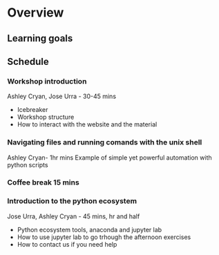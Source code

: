 # Overview
## Learning goals

## Schedule
### Workshop introduction
Ashley Cryan, Jose Urra - 30-45 mins
- Icebreaker
- Workshop structure 
- How to interact with the website and the material

### Navigating files and running comands with the unix shell
Ashley Cryan- 1hr mins
Example of simple yet powerful automation with python scripts

### Coffee break 15 mins

### Introduction to the python ecosystem
Jose Urra, Ashley Cryan - 45 mins, hr and half
- Python ecosystem tools, anaconda and jupyter lab
- How to use jupyter lab to go trhough the afternoon exercises
- How to contact us if you need help
